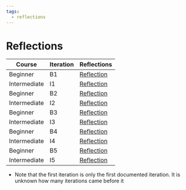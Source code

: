 ```yaml
---
tags:
  - reflections
---
```


# Reflections

Course      |Iteration |Reflections
------------|----------|-----------------------------
Beginner    |B1        |[Reflection](20230911/20230911_richel.md)
Intermediate|I1        |[Reflection](20231211/20231211_richel.md)
Beginner    |B2        |[Reflection](20240419/20240419_richel.md)
Intermediate|I2        |[Reflection](20240524/20240524_richel.md)
Beginner    |B3        |[Reflection](20240925/20240925_richel.md)
Intermediate|I3        |[Reflection](20241111/20241111_richel.md)
Beginner    |B4        |[Reflection](20250319/20250319_richel.md)
Intermediate|I4        |[Reflection](20250523/20250523_richel.md)
Beginner    |B5        |[Reflection](20250915/20250915_richel.md)
Intermediate|I5        |[Reflection](20251117/20251118_richel.md)

- Note that the first iteration is only the first documented iteration.
  It is unknown how many iterations came before it
